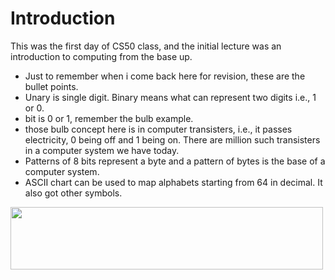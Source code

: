 # Introduction

This was the first day of CS50 class, and the initial lecture was an introduction to computing from the base up.

- Just to remember when i come back here for revision, these are the bullet points.
- Unary is single digit. Binary means what can represent two digits i.e., 1 or 0.
- bit is 0 or 1, remember the bulb example.
- those bulb concept here is in computer transisters, i.e., it passes electricity, 0 being off and 1 being on. There are million such transisters in a computer system we have today.
- Patterns of 8 bits represent a byte and a pattern of bytes is the base of a computer system.
- ASCII chart can be used to map alphabets starting from 64 in decimal. It also got other symbols.

<img src="https://github.com/Findingaadi/CS50/blob/main/images/codeFeedback1.png" width="500" height="100">